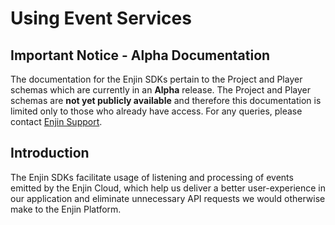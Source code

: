 # Using Event Services

## Important Notice - Alpha Documentation

The documentation for the Enjin SDKs pertain to the Project and Player schemas which are currently in an **Alpha** release. The Project and Player schemas are **not yet publicly available** and therefore this documentation is limited only to those who already have access. For any queries, please contact [Enjin Support](mailto:support@enjin.io).

## Introduction

The Enjin SDKs facilitate usage of listening and processing of events emitted by the Enjin Cloud, which help us deliver a better user-experience in our application and eliminate unnecessary API requests we would otherwise make to the Enjin Platform.


